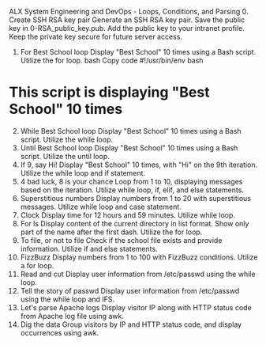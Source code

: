 ALX System Engineering and DevOps - Loops, Conditions, and Parsing
0. Create SSH RSA key pair
Generate an SSH RSA key pair.
Save the public key in 0-RSA_public_key.pub.
Add the public key to your intranet profile.
Keep the private key secure for future server access.
1. For Best School loop
Display "Best School" 10 times using a Bash script.
Utilize the for loop.
bash
Copy code
#!/usr/bin/env bash
# This script is displaying "Best School" 10 times
2. While Best School loop
Display "Best School" 10 times using a Bash script.
Utilize the while loop.
3. Until Best School loop
Display "Best School" 10 times using a Bash script.
Utilize the until loop.
4. If 9, say Hi!
Display "Best School" 10 times, with "Hi" on the 9th iteration.
Utilize the while loop and if statement.
5. 4 bad luck, 8 is your chance
Loop from 1 to 10, displaying messages based on the iteration.
Utilize while loop, if, elif, and else statements.
6. Superstitious numbers
Display numbers from 1 to 20 with superstitious messages.
Utilize while loop and case statement.
7. Clock
Display time for 12 hours and 59 minutes.
Utilize while loop.
8. For ls
Display content of the current directory in list format.
Show only part of the name after the first dash.
Utilize the for loop.
9. To file, or not to file
Check if the school file exists and provide information.
Utilize if and else statements.
10. FizzBuzz
Display numbers from 1 to 100 with FizzBuzz conditions.
Utilize a for loop.
11. Read and cut
Display user information from /etc/passwd using the while loop.
101. Tell the story of passwd
Display user information from /etc/passwd using the while loop and IFS.
102. Let's parse Apache logs
Display visitor IP along with HTTP status code from Apache log file using awk.
103. Dig the data
Group visitors by IP and HTTP status code, and display occurrences using awk.
